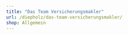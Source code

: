 ```yaml
---
title: "Das Team Versicherungsmakler"
url: /diepholz/das-team-versicherungsmakler/
shop: Allgemein
---
```

